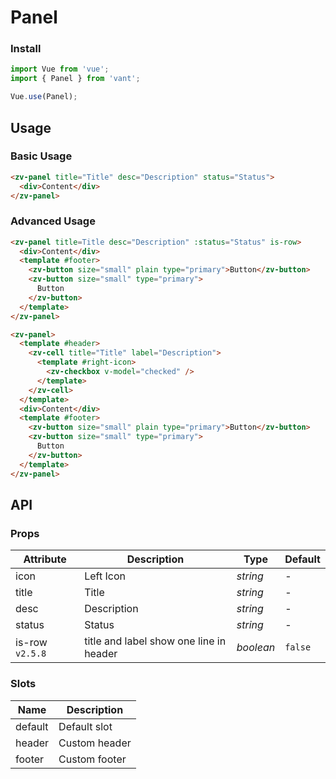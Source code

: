 # Panel

### Install

```js
import Vue from 'vue';
import { Panel } from 'vant';

Vue.use(Panel);
```

## Usage

### Basic Usage

```html
<zv-panel title="Title" desc="Description" status="Status">
  <div>Content</div>
</zv-panel>
```

### Advanced Usage

```html
<zv-panel title=Title desc="Description" :status="Status" is-row>
  <div>Content</div>
  <template #footer>
    <zv-button size="small" plain type="primary">Button</zv-button>
    <zv-button size="small" type="primary">
      Button
    </zv-button>
  </template>
</zv-panel>

<zv-panel>
  <template #header>
    <zv-cell title="Title" label="Description">
      <template #right-icon>
        <zv-checkbox v-model="checked" />
      </template>
    </zv-cell>
  </template>
  <div>Content</div>
  <template #footer>
    <zv-button size="small" plain type="primary">Button</zv-button>
    <zv-button size="small" type="primary">
      Button
    </zv-button>
  </template>
</zv-panel>
```

## API

### Props

| Attribute | Description | Type | Default |
|------|------|------|------|
| icon | Left Icon | *string* | - |
| title | Title | *string* | - |
| desc | Description | *string* | - |
| status | Status | *string* | - |
| is-row `v2.5.8` | title and label show one line in header | *boolean* | `false` |

### Slots

| Name | Description |
|------|------|
| default | Default slot |
| header | Custom header |
| footer | Custom footer |
